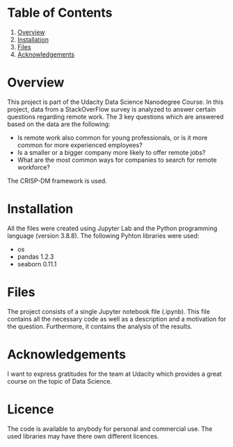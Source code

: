 # Table of Contents
1. [Overview](#Overview)
2. [Installation](#Installation)
3. [Files](#Files)
4. [Acknowledgements](Acknowledgements)

# Overview
This project is part of the Udacity Data Science Nanodegree Course. In this project, data from a StackOverFlow survey is analyzed to answer certain questions regarding remote work. The 3 key questions which are answered based on the data are the following:

- Is remote work also common for young professionals, or is it more common for more experienced employees?
- Is a smaller or a bigger company more likely to offer remote jobs?
- What are the most common ways for companies to search for remote workforce?

The CRISP-DM framework is used.

# Installation

All the files were created using Jupyter Lab and the Python programming language (version 3.8.8). The following Pyhton libraries were used:
- os
- pandas 1.2.3
- seaborn 0.11.1

# Files

The project consists of a single Jupyter notebook file (.ipynb). This file contains all the necessary code as well as a description and a motivation for the question. Furthermore, it contains the analysis of the results.

# Acknowledgements

I want to express gratitudes for the team at Udacity which provides a great course on the topic of Data Science.

# Licence

The code is available to anybody for personal and commercial use. The used libraries may have there own different licences.
